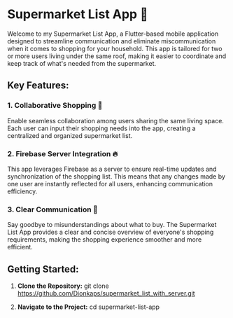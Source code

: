 # Supermarket List App 🛒

Welcome to my Supermarket List App, a Flutter-based mobile application designed to streamline communication and eliminate miscommunication when it comes to shopping for your household. This app is tailored for two or more users living under the same roof, making it easier to coordinate and keep track of what's needed from the supermarket.

## Key Features:

### 1. Collaborative Shopping 🤝
Enable seamless collaboration among users sharing the same living space. Each user can input their shopping needs into the app, creating a centralized and organized supermarket list.

### 2. Firebase Server Integration 🔥
This app leverages Firebase as a server to ensure real-time updates and synchronization of the shopping list. This means that any changes made by one user are instantly reflected for all users, enhancing communication efficiency.

### 3. Clear Communication 📝
Say goodbye to misunderstandings about what to buy. The Supermarket List App provides a clear and concise overview of everyone's shopping requirements, making the shopping experience smoother and more efficient.

## Getting Started:

1. **Clone the Repository:**
git clone https://github.com/Dionkaps/supermarket_list_with_server.git

2. **Navigate to the Project:**
cd supermarket-list-app
